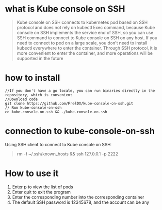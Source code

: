 # what is Kube console on SSH
> Kube console on SSH connects to kubernetes pod based on SSH protocol and does not rely on kubectl Exec command, because Kube console on SSH implements the service end of SSH, so you can use SSH command to connect to Kube console on SSH on any host. If you need to connect to pod on a large scale, you don't need to install kubectl everywhere to enter the container. Through SSH protocol, it is more convenient to enter the container, and more operations will be supported in the future
# how to install
```
//If you don't have a go locale, you can run binaries directly in the repository, which is convenient
//Download code
git clone https://github.com/FrelDX/kube-console-on-ssh.git
// Run kube-console-on-ssh
cd kube-console-on-ssh && ./kube-console-on-ssh
```
# connection to kube-console-on-ssh
Using SSH client to connect to Kube console on SSH
>rm -f ~/.ssh/known_hosts && ssh 127.0.0.1 -p 2222



# How to use it
1. Enter p to view the list of pods
2. Enter quit to exit the program
3. Enter the corresponding number into the corresponding container
4. The default SSH password is 12345678, and the account can be any

